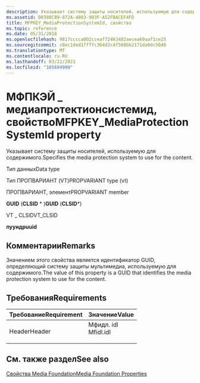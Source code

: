 ```yaml
---
description: Указывает систему защиты носителей, используемую для содержимого.
ms.assetid: D0380C89-872A-4863-983F-A52FBACEF4FD
title: MFPKEY_MediaProtectionSystemId, свойство
ms.topic: reference
ms.date: 05/31/2018
ms.openlocfilehash: 9817cccca002cceaf72463482aecea69aaf1ce25
ms.sourcegitcommit: c8ec1ded1ffffc364d3c4f560bb2171da0dc5040
ms.translationtype: MT
ms.contentlocale: ru-RU
ms.lasthandoff: 03/22/2021
ms.locfileid: "105694900"
---
```

# <a name="mfpkey_mediaprotectionsystemid-property"></a><span data-ttu-id="87abe-103">МФПКЭЙ \_ медиапротектионсистемид, свойство</span><span class="sxs-lookup"><span data-stu-id="87abe-103">MFPKEY\_MediaProtectionSystemId property</span></span>

<span data-ttu-id="87abe-104">Указывает систему защиты носителей, используемую для содержимого.</span><span class="sxs-lookup"><span data-stu-id="87abe-104">Specifies the media protection system to use for the content.</span></span>



<span data-ttu-id="87abe-105">Тип данных</span><span class="sxs-lookup"><span data-stu-id="87abe-105">Data type</span></span>

<span data-ttu-id="87abe-106">Тип ПРОПВАРИАНТ (VT)</span><span class="sxs-lookup"><span data-stu-id="87abe-106">PROPVARIANT type (vt)</span></span>

<span data-ttu-id="87abe-107">ПРОПВАРИАНТ, элемент</span><span class="sxs-lookup"><span data-stu-id="87abe-107">PROPVARIANT member</span></span>

<span data-ttu-id="87abe-108">**GUID** (**CLSID** \* )</span><span class="sxs-lookup"><span data-stu-id="87abe-108">**GUID** (**CLSID**\*)</span></span>

<span data-ttu-id="87abe-109">VT \_ CLSID</span><span class="sxs-lookup"><span data-stu-id="87abe-109">VT\_CLSID</span></span>

<span data-ttu-id="87abe-110">**пууид**</span><span class="sxs-lookup"><span data-stu-id="87abe-110">**puuid**</span></span>



## <a name="remarks"></a><span data-ttu-id="87abe-111">Комментарии</span><span class="sxs-lookup"><span data-stu-id="87abe-111">Remarks</span></span>

<span data-ttu-id="87abe-112">Значением этого свойства является идентификатор GUID, определяющий систему защиты мультимедиа, используемую для содержимого.</span><span class="sxs-lookup"><span data-stu-id="87abe-112">The value of this property is a GUID that identifies the media protection system to use for the content.</span></span>

## <a name="requirements"></a><span data-ttu-id="87abe-113">Требования</span><span class="sxs-lookup"><span data-stu-id="87abe-113">Requirements</span></span>



| <span data-ttu-id="87abe-114">Требование</span><span class="sxs-lookup"><span data-stu-id="87abe-114">Requirement</span></span> | <span data-ttu-id="87abe-115">Значение</span><span class="sxs-lookup"><span data-stu-id="87abe-115">Value</span></span> |
|-------------------|--------------------------------------------------------------------------------------|
| <span data-ttu-id="87abe-116">Header</span><span class="sxs-lookup"><span data-stu-id="87abe-116">Header</span></span><br/> | <dl> <span data-ttu-id="87abe-117"><dt>Мфидл. idl</dt></span><span class="sxs-lookup"><span data-stu-id="87abe-117"><dt>Mfidl.idl</dt></span></span> </dl> |



## <a name="see-also"></a><span data-ttu-id="87abe-118">См. также раздел</span><span class="sxs-lookup"><span data-stu-id="87abe-118">See also</span></span>

<dl> <dt>

[<span data-ttu-id="87abe-119">Свойства Media Foundation</span><span class="sxs-lookup"><span data-stu-id="87abe-119">Media Foundation Properties</span></span>](media-foundation-properties.md)
</dt> </dl>

 

 





